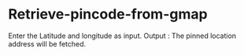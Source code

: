 # Retrieve-pincode-from-gmap

Enter the Latitude and longitude as input.
Output : The pinned location address will be fetched.
